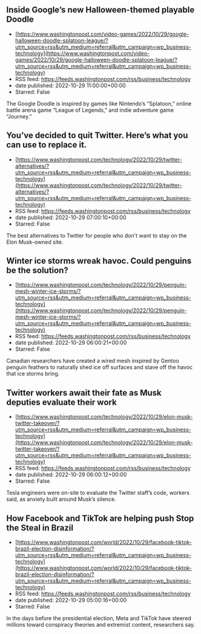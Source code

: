 ## Inside Google’s new Halloween-themed playable Doodle
 - [https://www.washingtonpost.com/video-games/2022/10/29/google-halloween-doodle-splatoon-league/?utm_source=rss&utm_medium=referral&utm_campaign=wp_business-technology](https://www.washingtonpost.com/video-games/2022/10/29/google-halloween-doodle-splatoon-league/?utm_source=rss&utm_medium=referral&utm_campaign=wp_business-technology)
 - RSS feed: https://feeds.washingtonpost.com/rss/business/technology
 - date published: 2022-10-29 11:00:00+00:00
 - Starred: False

The Google Doodle is inspired by games like Nintendo’s “Splatoon,” online battle arena game “League of Legends,” and indie adventure game “Journey.”

## You’ve decided to quit Twitter. Here’s what you can use to replace it.
 - [https://www.washingtonpost.com/technology/2022/10/29/twitter-alternatives/?utm_source=rss&utm_medium=referral&utm_campaign=wp_business-technology](https://www.washingtonpost.com/technology/2022/10/29/twitter-alternatives/?utm_source=rss&utm_medium=referral&utm_campaign=wp_business-technology)
 - RSS feed: https://feeds.washingtonpost.com/rss/business/technology
 - date published: 2022-10-29 07:00:10+00:00
 - Starred: False

The best alternatives to Twitter for people who don't want to stay on the Elon Musk-owned site.

## Winter ice storms wreak havoc. Could penguins be the solution?
 - [https://www.washingtonpost.com/technology/2022/10/29/penguin-mesh-winter-ice-storms/?utm_source=rss&utm_medium=referral&utm_campaign=wp_business-technology](https://www.washingtonpost.com/technology/2022/10/29/penguin-mesh-winter-ice-storms/?utm_source=rss&utm_medium=referral&utm_campaign=wp_business-technology)
 - RSS feed: https://feeds.washingtonpost.com/rss/business/technology
 - date published: 2022-10-29 06:00:21+00:00
 - Starred: False

Canadian researchers have created a wired mesh inspired by Gentoo penguin feathers to naturally shed ice off surfaces and stave off the havoc that ice storms bring.

## Twitter workers await their fate as Musk deputies evaluate their work
 - [https://www.washingtonpost.com/technology/2022/10/29/elon-musk-twitter-takeover/?utm_source=rss&utm_medium=referral&utm_campaign=wp_business-technology](https://www.washingtonpost.com/technology/2022/10/29/elon-musk-twitter-takeover/?utm_source=rss&utm_medium=referral&utm_campaign=wp_business-technology)
 - RSS feed: https://feeds.washingtonpost.com/rss/business/technology
 - date published: 2022-10-29 06:00:12+00:00
 - Starred: False

Tesla engineers were on-site to evaluate the Twitter staff’s code, workers said, as anxiety built around Musk’s silence.

## How Facebook and TikTok are helping push Stop the Steal in Brazil
 - [https://www.washingtonpost.com/world/2022/10/29/facebook-tiktok-brazil-election-disinformation/?utm_source=rss&utm_medium=referral&utm_campaign=wp_business-technology](https://www.washingtonpost.com/world/2022/10/29/facebook-tiktok-brazil-election-disinformation/?utm_source=rss&utm_medium=referral&utm_campaign=wp_business-technology)
 - RSS feed: https://feeds.washingtonpost.com/rss/business/technology
 - date published: 2022-10-29 05:00:16+00:00
 - Starred: False

In the days before the presidential election, Meta and TikTok have steered millions toward conspiracy theories and extremist content, researchers say.
